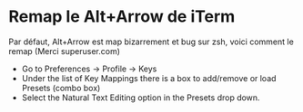 # Remap le Alt+Arrow de iTerm

Par défaut, Alt+Arrow est map bizarrement et bug sur zsh, voici comment
le remap (Merci superuser.com)

* Go to Preferences -> Profile -> Keys
* Under the list of Key Mappings there is a box to add/remove or load Presets (combo box)
* Select the Natural Text Editing option in the Presets drop down.
